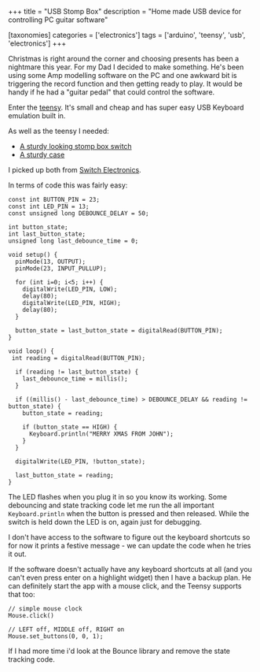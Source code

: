 +++
title = "USB Stomp Box"
description =  "Home made USB device for controlling PC guitar software"

[taxonomies]
categories = ['electronics']
tags = ['arduino', 'teensy', 'usb', 'electronics']
+++

Christmas is right around the corner and choosing presents has been a nightmare this year. For my Dad I decided to make something. He's been using some Amp modelling software on the PC and one awkward bit is triggering the record function and then getting ready to play. It would be handy if he had a "guitar pedal" that could control the software.

<!-- more -->

Enter the [teensy](https://shop.pimoroni.com/products/teensy-lc). It's small and cheap and has super easy USB Keyboard emulation built in.

As well as the teensy I needed:

 * [A sturdy looking stomp box switch](http://www.ebay.co.uk/itm/DPDT-Momentary-On-On-Foot-Switch-Guitar-Effects-Pedal-Metal-Stomp-Box/262241729461)
 * [A sturdy case](http://www.ebay.co.uk/itm/1591ATCL-Hammond-Clear-Polycarbonate-Enclosure-Box-100-x-50-x-25mm/262321566055)

I picked up both from [Switch Electronics](http://stores.ebay.co.uk/ledessential/).

In terms of code this was fairly easy:

```
const int BUTTON_PIN = 23;
const int LED_PIN = 13;
const unsigned long DEBOUNCE_DELAY = 50;

int button_state;
int last_button_state;
unsigned long last_debounce_time = 0;

void setup() {
  pinMode(13, OUTPUT);
  pinMode(23, INPUT_PULLUP);

  for (int i=0; i<5; i++) {
    digitalWrite(LED_PIN, LOW);
    delay(80);
    digitalWrite(LED_PIN, HIGH);
    delay(80);
  }

  button_state = last_button_state = digitalRead(BUTTON_PIN);
}

void loop() {
 int reading = digitalRead(BUTTON_PIN);

  if (reading != last_button_state) {
    last_debounce_time = millis();
  }

  if ((millis() - last_debounce_time) > DEBOUNCE_DELAY && reading != button_state) {
    button_state = reading;

    if (button_state == HIGH) {
      Keyboard.println("MERRY XMAS FROM JOHN");
    }
  }

  digitalWrite(LED_PIN, !button_state);

  last_button_state = reading;
}
```

The LED flashes when you plug it in so you know its working. Some debouncing and state tracking code let me run the all important `Keyboard.println` when the button is pressed and then released. While the switch is held down the LED is on, again just for debugging.

I don't have access to the software to figure out the keyboard shortcuts so for now it prints a festive message - we can update the code when he tries it out.

If the software doesn't actually have any keyboard shortcuts at all (and you can't even press enter on a highlight widget) then I have a backup plan. He can definitely start the app with a mouse click, and the Teensy supports that too:

```
// simple mouse clock
Mouse.click()

// LEFT off, MIDDLE off, RIGHT on
Mouse.set_buttons(0, 0, 1);
```

If I had more time i'd look at the Bounce library and remove the state tracking code.
